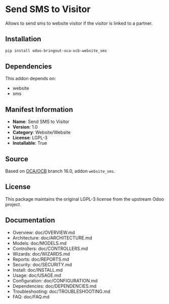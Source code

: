 # Send SMS to Visitor

Allows to send sms to website visitor if the visitor is linked to a partner.

## Installation

```bash
pip install odoo-bringout-oca-ocb-website_sms
```

## Dependencies

This addon depends on:
- website
- sms

## Manifest Information

- **Name**: Send SMS to Visitor
- **Version**: 1.0
- **Category**: Website/Website
- **License**: LGPL-3
- **Installable**: True

## Source

Based on [OCA/OCB](https://github.com/OCA/OCB) branch 16.0, addon `website_sms`.

## License

This package maintains the original LGPL-3 license from the upstream Odoo project.

## Documentation

- Overview: doc/OVERVIEW.md
- Architecture: doc/ARCHITECTURE.md
- Models: doc/MODELS.md
- Controllers: doc/CONTROLLERS.md
- Wizards: doc/WIZARDS.md
- Reports: doc/REPORTS.md
- Security: doc/SECURITY.md
- Install: doc/INSTALL.md
- Usage: doc/USAGE.md
- Configuration: doc/CONFIGURATION.md
- Dependencies: doc/DEPENDENCIES.md
- Troubleshooting: doc/TROUBLESHOOTING.md
- FAQ: doc/FAQ.md
